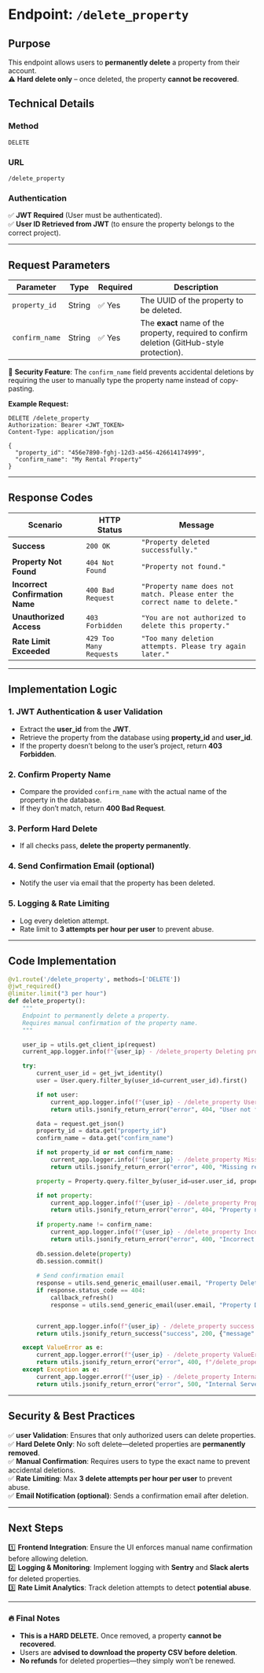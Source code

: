 # **Endpoint: `/delete_property`**

## **Purpose**
This endpoint allows users to **permanently delete** a property from their account.  
⚠ **Hard delete only** – once deleted, the property **cannot be recovered**.

## **Technical Details**

### **Method**
`DELETE`

### **URL**
`/delete_property`

### **Authentication**
✅ **JWT Required** (User must be authenticated).  
✅ **User ID Retrieved from JWT** (to ensure the property belongs to the correct project).  

---

## **Request Parameters**

| **Parameter**  | **Type**  | **Required** | **Description** |
|---------------|-----------|--------------|-----------------|
| `property_id` | String    | ✅ Yes      | The UUID of the property to be deleted. |
| `confirm_name` | String   | ✅ Yes       | The **exact** name of the property, required to confirm deletion (GitHub-style protection). |

🔹 **Security Feature**: The `confirm_name` field prevents accidental deletions by requiring the user to manually type the property name instead of copy-pasting.

**Example Request:**
```
DELETE /delete_property
Authorization: Bearer <JWT_TOKEN>
Content-Type: application/json

{
  "property_id": "456e7890-fghj-12d3-a456-426614174999",
  "confirm_name": "My Rental Property"
}
```

---

## **Response Codes**

| **Scenario**              | **HTTP Status** | **Message** |
|--------------------------|----------------|-------------|
| **Success**              | `200 OK`       | `"Property deleted successfully."` |
| **Property Not Found**   | `404 Not Found` | `"Property not found."` |
| **Incorrect Confirmation Name** | `400 Bad Request` | `"Property name does not match. Please enter the correct name to delete."` |
| **Unauthorized Access**  | `403 Forbidden` | `"You are not authorized to delete this property."` |
| **Rate Limit Exceeded**  | `429 Too Many Requests` | `"Too many deletion attempts. Please try again later."` |

---

## **Implementation Logic**

### **1. JWT Authentication & user Validation**
- Extract the **user_id** from the **JWT**.
- Retrieve the property from the database using **property_id** and **user_id**.
- If the property doesn’t belong to the user’s project, return **403 Forbidden**.

### **2. Confirm Property Name**
- Compare the provided `confirm_name` with the actual name of the property in the database.
- If they don’t match, return **400 Bad Request**.

### **3. Perform Hard Delete**
- If all checks pass, **delete the property permanently**.

### **4. Send Confirmation Email (optional)**
- Notify the user via email that the property has been deleted.

### **5. Logging & Rate Limiting**
- Log every deletion attempt.
- Rate limit to **3 attempts per hour per user** to prevent abuse.

---

## **Code Implementation**
```python
@v1.route('/delete_property', methods=['DELETE'])
@jwt_required()
@limiter.limit("3 per hour")
def delete_property():
    """
    Endpoint to permanently delete a property.
    Requires manual confirmation of the property name.
    """

    user_ip = utils.get_client_ip(request)
    current_app.logger.info(f"{user_ip} - /delete_property Deleting property.")

    try:
        current_user_id = get_jwt_identity()
        user = User.query.filter_by(user_id=current_user_id).first()

        if not user:
            current_app.logger.info(f"{user_ip} - /delete_property User not found")
            return utils.jsonify_return_error("error", 404, "User not found"), 404

        data = request.get_json()
        property_id = data.get("property_id")
        confirm_name = data.get("confirm_name")

        if not property_id or not confirm_name:
            current_app.logger.info(f"{user_ip} - /delete_property Missing required data")
            return utils.jsonify_return_error("error", 400, "Missing required fields"), 400

        property = Property.query.filter_by(user_id=user.user_id, property_id=property_id).first()

        if not property:
            current_app.logger.info(f"{user_ip} - /delete_property Property not found")
            return utils.jsonify_return_error("error", 404, "Property not found"), 404
        
        if property.name != confirm_name:
            current_app.logger.info(f"{user_ip} - /delete_property Incorrect property name confirmation")
            return utils.jsonify_return_error("error", 400, "Incorrect property name confirmation"), 400
        
        db.session.delete(property)
        db.session.commit()
        
        # Send confirmation email
        response = utils.send_generic_email(user.email, "Property Deletion Confirmation", f"Your property {property.name} has been scheduled for deletion. If you did not request this, please contact support.")
        if response.status_code == 404:
            callback_refresh()
            response = utils.send_generic_email(user.email, "Property Deletion Confirmation", f"Your property {property.name} has been scheduled for deletion. If you did not request this, please contact support.")


        current_app.logger.info(f"{user_ip} - /delete_property success Property deleted")
        return utils.jsonify_return_success("success", 200, {"message": "Property deleted successfully."}), 200

    except ValueError as e:
        current_app.logger.error(f"{user_ip} - /delete_property ValueError. {e}")
        return utils.jsonify_return_error("error", 400, f"/delete_property ValueError {str(e)}")
    except Exception as e:
        current_app.logger.error(f"{user_ip} - /delete_property Internal Server Error. {e}")
        return utils.jsonify_return_error("error", 500, "Internal Server Error."), 500
```

---

## **Security & Best Practices**
✅ **user Validation**: Ensures that only authorized users can delete properties.  
✅ **Hard Delete Only**: No soft delete—deleted properties are **permanently removed**.  
✅ **Manual Confirmation**: Requires users to type the exact name to prevent accidental deletions.  
✅ **Rate Limiting**: Max **3 delete attempts per hour per user** to prevent abuse.  
✅ **Email Notification (optional)**: Sends a confirmation email after deletion.  

---

## **Next Steps**
1️⃣ **Frontend Integration**: Ensure the UI enforces manual name confirmation before allowing deletion.  
2️⃣ **Logging & Monitoring**: Implement logging with **Sentry** and **Slack alerts** for deleted properties.  
3️⃣ **Rate Limit Analytics**: Track deletion attempts to detect **potential abuse**.  

---

### 🔥 **Final Notes**
- **This is a HARD DELETE.** Once removed, a property **cannot be recovered**.  
- Users are **advised to download the property CSV before deletion**.  
- **No refunds** for deleted properties—they simply won’t be renewed.  
